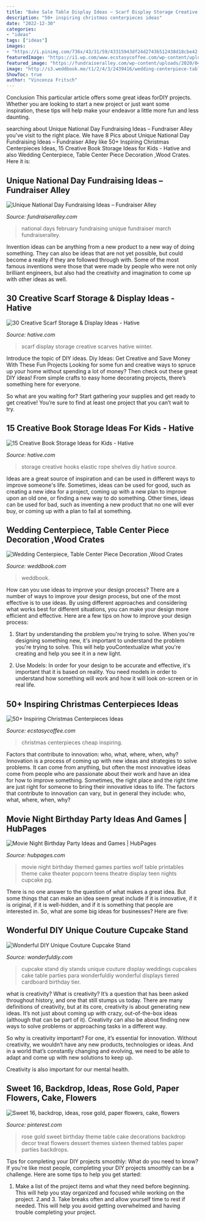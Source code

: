 ```yaml
---
title: "Bake Sale Table Display Ideas ~ Scarf Display Storage Creative Scarves Hative Winter"
description: "50+ inspiring christmas centerpieces ideas"
date: "2022-12-30"
categories:
- "ideas"
tags: ["ideas"]
images:
- "https://i.pinimg.com/736x/43/31/59/43315943df24d27436512438d18cbe42.jpg?b=t"
featuredImage: "https://i1.wp.com/www.ecstasycoffee.com/wp-content/uploads/2016/11/Holidays-on-the-Cheap.jpg?resize=564%2C846"
featured_image: "https://fundraiseralley.com/wp-content/uploads/2020/04/february-national-days.jpg"
image: "http://s3.weddbook.me/t1/2/4/3/2439416/wedding-centerpiece-table-center-piece-decoration-wood-crates-rustic-wedding-wedding-reception-country-wedding-wedding-decor-crate.jpg"
ShowToc: true
author: "Vincenza Fritsch"
---
```



Conclusion
This particular article offers some great ideas forDIY projects. Whether you are looking to start a new project or just want some inspiration, these tips will help make your endeavor a little more fun and less daunting.

	

		
searching about Unique National Day Fundraising Ideas – Fundraiser Alley you've visit to the right place. We have 8 Pics about Unique National Day Fundraising Ideas – Fundraiser Alley like 50+ Inspiring Christmas Centerpieces Ideas, 15 Creative Book Storage Ideas for Kids - Hative and also Wedding Centerpiece, Table Center Piece Decoration ,Wood Crates. Here it is:
		
    
## Unique National Day Fundraising Ideas – Fundraiser Alley

<img loading=lazy src="https://fundraiseralley.com/wp-content/uploads/2020/04/february-national-days.jpg" onerror="this.onerror=null;this.src='https://tse2.mm.bing.net/th?id=OIP.-_-l2TJbzTGwztCNkkDsIgAAAA&amp;pid=15.1';" alt="Unique National Day Fundraising Ideas – Fundraiser Alley">

_Source: fundraiseralley.com_

>national days february fundraising unique fundraiser march fundraiseralley. 

	

Invention ideas can be anything from a new product to a new way of doing something. They can also be ideas that are not yet possible, but could become a reality if they are followed through with. Some of the most famous inventions were those that were made by people who were not only brilliant engineers, but also had the creativity and imagination to come up with other ideas as well.

    
## 30 Creative Scarf Storage &amp; Display Ideas - Hative

<img loading=lazy src="https://hative.com/wp-content/uploads/2015/03/scarf-storage-ideas/6-creative-scarf-storage-and-display-ideas.jpg" onerror="this.onerror=null;this.src='https://tse4.mm.bing.net/th?id=OIP.JchAu4DdsQfW-yKbH92FFAHaJp&amp;pid=15.1';" alt="30 Creative Scarf Storage &amp; Display Ideas - Hative">

_Source: hative.com_

>scarf display storage creative scarves hative winter. 

	

Introduce the topic of DIY ideas.
Diy Ideas: Get Creative and Save Money With These Fun Projects
Looking for some fun and creative ways to spruce up your home without spending a lot of money? Then check out these great DIY ideas! From simple crafts to easy home decorating projects, there’s something here for everyone.

So what are you waiting for? Start gathering your supplies and get ready to get creative! You’re sure to find at least one project that you can’t wait to try.

    
## 15 Creative Book Storage Ideas For Kids - Hative

<img loading=lazy src="https://hative.com/wp-content/uploads/2014/11/book-storage/7-book-shelves-with-hooks-and-elastic-rope.jpg" onerror="this.onerror=null;this.src='https://tse1.mm.bing.net/th?id=OIP.B0AXKWyBVmloq--FMa5ZigHaLH&amp;pid=15.1';" alt="15 Creative Book Storage Ideas for Kids - Hative">

_Source: hative.com_

>storage creative hooks elastic rope shelves diy hative source. 

	

Ideas are a great source of inspiration and can be used in different ways to improve someone's life. Sometimes, ideas can be used for good, such as creating a new idea for a project, coming up with a new plan to improve upon an old one, or finding a new way to do something. Other times, ideas can be used for bad, such as inventing a new product that no one will ever buy, or coming up with a plan to fail at something.

    
## Wedding Centerpiece, Table Center Piece Decoration ,Wood Crates

<img loading=lazy src="http://s3.weddbook.me/t1/2/4/3/2439416/wedding-centerpiece-table-center-piece-decoration-wood-crates-rustic-wedding-wedding-reception-country-wedding-wedding-decor-crate.jpg" onerror="this.onerror=null;this.src='https://tse4.mm.bing.net/th?id=OIP.HvglgLuFjuYwFXdgz3cKdQHaFj&amp;pid=15.1';" alt="Wedding Centerpiece, Table Center Piece Decoration ,Wood Crates">

_Source: weddbook.com_

>weddbook. 

	

How can you use ideas to improve your design process?
There are a number of ways to improve your design process, but one of the most effective is to use ideas. By using different approaches and considering what works best for different situations, you can make your design more efficient and effective. Here are a few tips on how to improve your design process:
1. Start by understanding the problem you're trying to solve. When you're designing something new, it's important to understand the problem you're trying to solve. This will help youContextualize what you're creating and help you see it in a new light.

2. Use Models: In order for your design to be accurate and effective, it's important that it is based on reality. You need models in order to understand how something will work and how it will look on-screen or in real life.

    
## 50+ Inspiring Christmas Centerpieces Ideas

<img loading=lazy src="https://i1.wp.com/www.ecstasycoffee.com/wp-content/uploads/2016/11/Holidays-on-the-Cheap.jpg?resize=564%2C846" onerror="this.onerror=null;this.src='https://tse3.mm.bing.net/th?id=OIP.ZRCUjLxw0Nx8Hhh9aBfFtQHaLH&amp;pid=15.1';" alt="50+ Inspiring Christmas Centerpieces Ideas">

_Source: ecstasycoffee.com_

>christmas centerpieces cheap inspiring. 

	

Factors that contribute to innovation: who, what, where, when, why?
Innovation is a process of coming up with new ideas and strategies to solve problems. It can come from anything, but often the most innovative ideas come from people who are passionate about their work and have an idea for how to improve something. Sometimes, the right place and the right time are just right for someone to bring their innovative ideas to life. The factors that contribute to innovation can vary, but in general they include: who, what, where, when, why?

    
## Movie Night Birthday Party Ideas And Games | HubPages

<img loading=lazy src="https://usercontent2.hubstatic.com/2335125_f496.jpg" onerror="this.onerror=null;this.src='https://tse4.mm.bing.net/th?id=OIP.6NkLz0i9GR_nWdo77MhmcQHaRq&amp;pid=15.1';" alt="Movie Night Birthday Party Ideas and Games | HubPages">

_Source: hubpages.com_

>movie night birthday themed games parties wolf table printables theme cake theater popcorn teens theatre display teen nights cupcake pg. 

	

There is no one answer to the question of what makes a great idea. But some things that can make an idea seem great include if it is innovative, if it is original, if it is well-hidden, and if it is something that people are interested in.  So, what are some big ideas for businesses? Here are five: 

    
## Wonderful DIY Unique Couture Cupcake Stand

<img loading=lazy src="https://cdn.wonderfuldiy.com/wp-content/uploads/2015/04/Couture-Cupcake-Stand-4.jpg" onerror="this.onerror=null;this.src='https://tse4.mm.bing.net/th?id=OIP.14_7XjRssVlEpz1C2409YAHaMx&amp;pid=15.1';" alt="Wonderful DIY Unique Couture Cupcake Stand">

_Source: wonderfuldiy.com_

>cupcake stand diy stands unique couture display weddings cupcakes cake table parties para wonderfuldiy wonderful displays tiered cardboard birthday tier. 

	

what is creativity?
What is creativity? It’s a question that has been asked throughout history, and one that still stumps us today. There are many definitions of creativity, but at its core, creativity is about generating new ideas.
It’s not just about coming up with crazy, out-of-the-box ideas (although that can be part of it). Creativity can also be about finding new ways to solve problems or approaching tasks in a different way.

So why is creativity important? For one, it’s essential for innovation. Without creativity, we wouldn’t have any new products, technologies or ideas. And in a world that’s constantly changing and evolving, we need to be able to adapt and come up with new solutions to keep up.

Creativity is also important for our mental health.

    
## Sweet 16, Backdrop, Ideas, Rose Gold, Paper Flowers, Cake, Flowers

<img loading=lazy src="https://i.pinimg.com/736x/43/31/59/43315943df24d27436512438d18cbe42.jpg?b=t" onerror="this.onerror=null;this.src='https://tse3.mm.bing.net/th?id=OIP.lKfQNHMD2b35s8Xb9jF1zwHaLG&amp;pid=15.1';" alt="Sweet 16, backdrop, ideas, rose gold, paper flowers, cake, flowers">

_Source: pinterest.com_

>rose gold sweet birthday theme table cake decorations backdrop decor treat flowers dessert themes sixteen themed tables paper parties backdrops. 

	

Tips for completing your DIY projects smoothly: What do you need to know?
If you're like most people, completing your DIY projects smoothly can be a challenge. Here are some tips to help you get started: 
1. Make a list of the project items and what they need before beginning. This will help you stay organized and focused while working on the project. 
2.аnd 3. Take breaks often and allow yourself time to rest if needed. This will help you avoid getting overwhelmed and having trouble completing your project.

